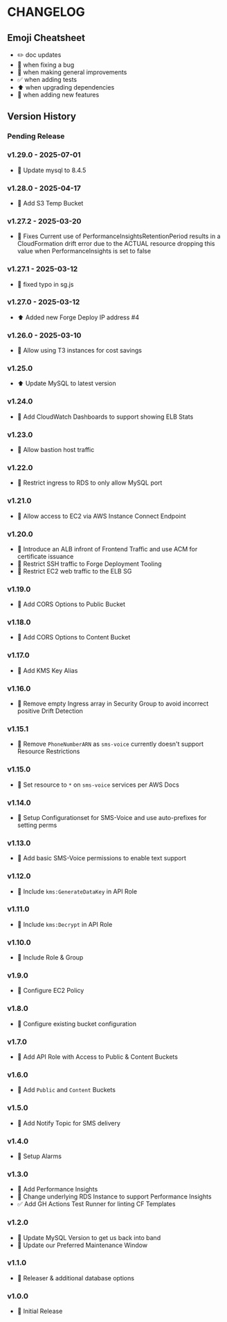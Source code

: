 # CHANGELOG

## Emoji Cheatsheet
- :pencil2: doc updates
- :bug: when fixing a bug
- :rocket: when making general improvements
- :white_check_mark: when adding tests
- :arrow_up: when upgrading dependencies
- :tada: when adding new features

## Version History

### Pending Release

### v1.29.0 - 2025-07-01

- :rocket: Update mysql to 8.4.5

### v1.28.0 - 2025-04-17

- :rocket: Add S3 Temp Bucket

### v1.27.2 - 2025-03-20

- :bug: Fixes Current use of PerformanceInsightsRetentionPeriod results in a CloudFormation drift error due to the ACTUAL resource dropping this value when PerformanceInsights is set to false

### v1.27.1 - 2025-03-12

- :bug: fixed typo in sg.js

### v1.27.0 - 2025-03-12

- :arrow_up:  Added new Forge Deploy IP address #4

### v1.26.0 - 2025-03-10

- :rocket: Allow using T3 instances for cost savings

### v1.25.0

- :arrow_up: Update MySQL to latest version

### v1.24.0

- :rocket: Add CloudWatch Dashboards to support showing ELB Stats

### v1.23.0

- :rocket: Allow bastion host traffic

### v1.22.0

- :rocket: Restrict ingress to RDS to only allow MySQL port

### v1.21.0

- :tada: Allow access to EC2 via AWS Instance Connect Endpoint

### v1.20.0

- :tada: Introduce an ALB infront of Frontend Traffic and use ACM for certificate issuance
- :rocket: Restrict SSH traffic to Forge Deployment Tooling
- :rocket: Restrict EC2 web traffic to the ELB SG

### v1.19.0

- :rocket: Add CORS Options to Public Bucket

### v1.18.0

- :rocket: Add CORS Options to Content Bucket

### v1.17.0

- :rocket: Add KMS Key Alias

### v1.16.0

- :rocket: Remove empty Ingress array in Security Group to avoid incorrect positive Drift Detection

### v1.15.1

- :rocket: Remove `PhoneNumberARN` as `sms-voice` currently doesn't support Resource Restrictions

### v1.15.0

- :rocket: Set resource to `*` on `sms-voice` services per AWS Docs

### v1.14.0

- :rocket: Setup Configurationset for SMS-Voice and use auto-prefixes for setting perms

### v1.13.0

- :rocket: Add basic SMS-Voice permissions to enable text support

### v1.12.0

- :rocket: Include `kms:GenerateDataKey` in API Role

### v1.11.0

- :rocket: Include `kms:Decrypt` in API Role

### v1.10.0

- :rocket: Include Role & Group

### v1.9.0

- :rocket: Configure EC2 Policy

### v1.8.0

- :rocket: Configure existing bucket configuration

### v1.7.0

- :rocket: Add API Role with Access to Public & Content Buckets

### v1.6.0

- :rocket: Add `Public` and `Content` Buckets

### v1.5.0

- :rocket: Add Notify Topic for SMS delivery

### v1.4.0

- :rocket: Setup Alarms

### v1.3.0

- :rocket: Add Performance Insights
- :rocket: Change underlying RDS Instance to support Performance Insights
- :white_check_mark: Add GH Actions Test Runner for linting CF Templates

### v1.2.0

- :rocket: Update MySQL Version to get us back into band
- :rocket: Update our Preferred Maintenance Window

### v1.1.0

- :rocket: Releaser & additional database options

### v1.0.0

- :rocket: Initial Release

